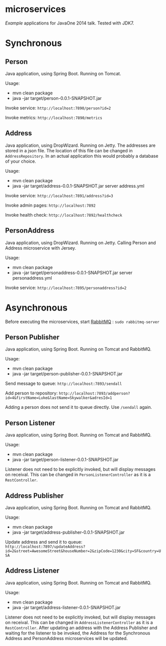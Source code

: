 microservices
=============

*Example* applications for JavaOne 2014 talk.
Tested with JDK7.

# Synchronous
## Person
Java application, using Spring Boot. Running on Tomcat.

Usage:
* mvn clean package
* java -jar target/person-0.0.1-SNAPSHOT.jar

Invoke service:
`http://localhost:7890/person?id=2`

Invoke metrics:
`http://localhost:7890/metrics`

## Address
Java application, using DropWizard. Running on Jetty.
The addresses are stored in a json file. The location of this file can be changed in `AddressRepository`. In an actual application this would probably a database of your choice.

Usage:
* mvn clean package
* java -jar target/address-0.0.1-SNAPSHOT.jar server address.yml

Invoke service:
`http://localhost:7891/address?id=3`

Invoke admin pages:
`http://localhost:7892`

Invoke health check:
`http://localhost:7892/healthcheck`

## PersonAddress
Java application, using DropWizard. Running on Jetty. Calling Person and Address microservice with Jersey.

Usage:
* mvn clean package
* java -jar target/personaddress-0.0.1-SNAPSHOT.jar server personaddress.yml 

Invoke service:
`http://localhost:7895/personaddress?id=2`

# Asynchronous
Before executing the microservices, start [RabbitMQ](http://www.rabbitmq.com/download.html) :
`sudo rabbitmq-server`

## Person Publisher
Java application, using Spring Boot. Running on Tomcat and RabbitMQ.

Usage:
* mvn clean package
* java -jar target/person-publisher-0.0.1-SNAPSHOT.jar

Send message to queue:
`http://localhost:7893/sendall`

Add person to repository:
`http://localhost:7893/addperson?id=4&firstName=Luke&lastName=Skywalker&adresId=1`

Adding a person does not send it to queue directly. Use `/sendall` again.

## Person Listener
Java application, using Spring Boot. Running on Tomcat and RabbitMQ.

Usage:
* mvn clean package
* java -jar target/person-listener-0.0.1-SNAPSHOT.jar

Listener does not need to be explicitly invoked, but will display messages on receival. This can be changed in `PersonListenerController` as it is a `RestController`.



## Address Publisher
Java application, using Spring Boot. Running on Tomcat and RabbitMQ.

Usage:
* mvn clean package
* java -jar target/address-publisher-0.0.1-SNAPSHOT.jar

Update address and send it to queue:
`http://localhost:7897/updateAddress?id=2&street=AwesomeStreet&houseNumber=2&zipCode=1230&city=SF&country=USA`


## Address Listener
Java application, using Spring Boot. Running on Tomcat and RabbitMQ.

Usage:
* mvn clean package
* java -jar target/address-listener-0.0.1-SNAPSHOT.jar

Listener does not need to be explicitly invoked, but will display messages on receival. This can be changed in `AddressListenerController` as it is a `RestController`.
After updating an address with the Address Publisher and waiting for the listener to be invoked, the Address for the Synchronous Address and PersonAddress microservices will be updated.

